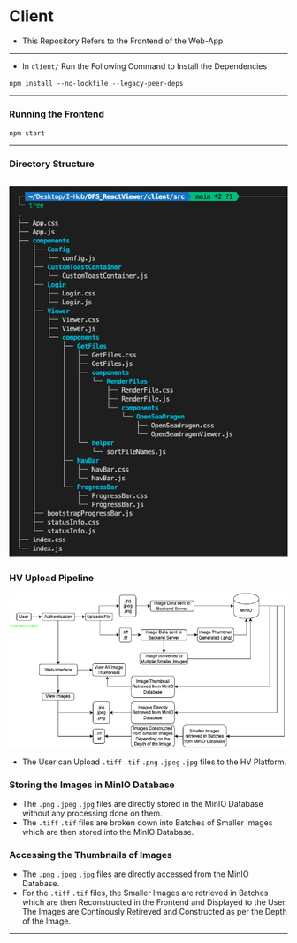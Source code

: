 # Client
- This Repository Refers to the Frontend of the Web-App
---



- In `client/` Run the Following Command to Install the Dependencies
```
npm install --no-lockfile --legacy-peer-deps
```
---


### Running the Frontend
```
npm start
```
---

### Directory Structure
![](./Images/Directory%20Structure.png)
---

### HV Upload Pipeline
![](./Images/HV%20Upload%20Pipeline.png)
- The User can Upload `.tiff` `.tif` `.png` `.jpeg` `.jpg` files to the HV Platform.

### Storing the Images in MinIO Database
- The `.png` `.jpeg` `.jpg` files are directly stored in the MinIO Database without any processing done on them.
- The `.tiff` `.tif` files are broken down into Batches of Smaller Images which are then stored into the MinIO Database.

### Accessing the Thumbnails of Images
- The `.png` `.jpeg` `.jpg` files are directly accessed from the MinIO Database.
- For the `.tiff` `.tif` files, the Smaller Images are retrieved in Batches which are then Reconstructed in the Frontend and Displayed to the User. The Images are Continously Retireved and Constructed as per the Depth of the Image.
---


